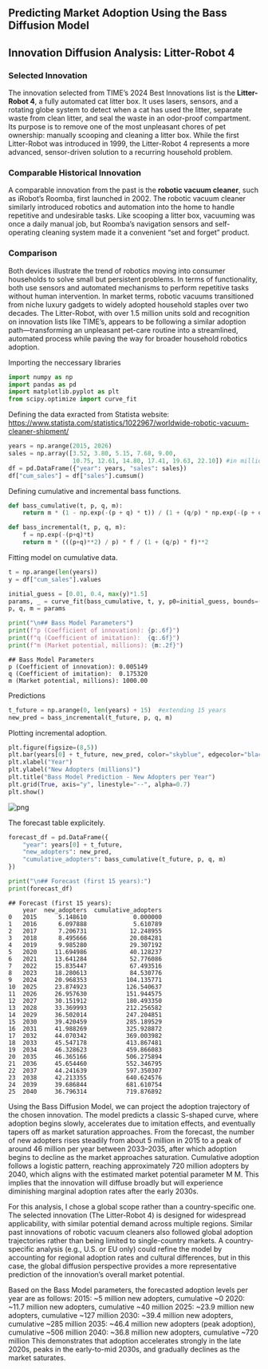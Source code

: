 ## Predicting Market Adoption Using the Bass Diffusion Model

## Innovation Diffusion Analysis: Litter-Robot 4

### Selected Innovation
The innovation selected from TIME’s 2024 Best Innovations list is the **Litter-Robot 4**, a fully automated cat litter box. It uses lasers, sensors, and a rotating globe system to detect when a cat has used the litter, separate waste from clean litter, and seal the waste in an odor-proof compartment. Its purpose is to remove one of the most unpleasant chores of pet ownership: manually scooping and cleaning a litter box. While the first Litter-Robot was introduced in 1999, the Litter-Robot 4 represents a more advanced, sensor-driven solution to a recurring household problem.

### Comparable Historical Innovation
A comparable innovation from the past is the **robotic vacuum cleaner**, such as iRobot’s Roomba, first launched in 2002. The robotic vacuum cleaner similarly introduced robotics and automation into the home to handle repetitive and undesirable tasks. Like scooping a litter box, vacuuming was once a daily manual job, but Roomba’s navigation sensors and self-operating cleaning system made it a convenient “set and forget” product.

### Comparison
Both devices illustrate the trend of robotics moving into consumer households to solve small but persistent problems. In terms of functionality, both use sensors and automated mechanisms to perform repetitive tasks without human intervention. In market terms, robotic vacuums transitioned from niche luxury gadgets to widely adopted household staples over two decades. The Litter-Robot, with over 1.5 million units sold and recognition on innovation lists like TIME’s, appears to be following a similar adoption path—transforming an unpleasant pet-care routine into a streamlined, automated process while paving the way for broader household robotics adoption.


Importing the neccessary libraries


```python
import numpy as np
import pandas as pd
import matplotlib.pyplot as plt
from scipy.optimize import curve_fit
```

Defining the data exracted from Statista website: https://www.statista.com/statistics/1022967/worldwide-robotic-vacuum-cleaner-shipment/


```python
years = np.arange(2015, 2026)
sales = np.array([3.52, 3.80, 5.15, 7.68, 9.00, 
                  10.75, 12.61, 14.80, 17.41, 19.63, 22.10]) #in millions
df = pd.DataFrame({"year": years, "sales": sales})
df["cum_sales"] = df["sales"].cumsum()
```

Defining cumulative and incremental bass functions.


```python
def bass_cumulative(t, p, q, m):
    return m * (1 - np.exp(-(p + q) * t)) / (1 + (q/p) * np.exp(-(p + q) * t))

def bass_incremental(t, p, q, m):
    f = np.exp(-(p+q)*t)
    return m * (((p+q)**2) / p) * f / (1 + (q/p) * f)**2
```

Fitting model on cumulative data.


```python
t = np.arange(len(years))
y = df["cum_sales"].values

initial_guess = [0.01, 0.4, max(y)*1.5]
params, _ = curve_fit(bass_cumulative, t, y, p0=initial_guess, bounds=(0, [1, 1, 1000]))
p, q, m = params

print("\n## Bass Model Parameters")
print(f"p (Coefficient of innovation): {p:.6f}")
print(f"q (Coefficient of imitation):  {q:.6f}")
print(f"m (Market potential, millions): {m:.2f}")
```

    
    ## Bass Model Parameters
    p (Coefficient of innovation): 0.005149
    q (Coefficient of imitation):  0.175320
    m (Market potential, millions): 1000.00


Predictions


```python
t_future = np.arange(0, len(years) + 15)  #extending 15 years
new_pred = bass_incremental(t_future, p, q, m)
```

Plotting incremental adoption.


```python
plt.figure(figsize=(8,5))
plt.bar(years[0] + t_future, new_pred, color="skyblue", edgecolor="black")
plt.xlabel("Year")
plt.ylabel("New Adopters (millions)")
plt.title("Bass Model Prediction - New Adopters per Year")
plt.grid(True, axis="y", linestyle="--", alpha=0.7)
plt.show()
```


    
![png](output_12_0.png)
    


The forecast table explicitely.


```python
forecast_df = pd.DataFrame({
    "year": years[0] + t_future,
    "new_adopters": new_pred,
    "cumulative_adopters": bass_cumulative(t_future, p, q, m)
})

print("\n## Forecast (first 15 years):")
print(forecast_df)
```

    
    ## Forecast (first 15 years):
        year  new_adopters  cumulative_adopters
    0   2015      5.148610             0.000000
    1   2016      6.097888             5.610789
    2   2017      7.206731            12.248955
    3   2018      8.495666            20.084281
    4   2019      9.985280            29.307192
    5   2020     11.694986            40.128237
    6   2021     13.641284            52.776086
    7   2022     15.835447            67.493516
    8   2023     18.280613            84.530776
    9   2024     20.968353           104.135771
    10  2025     23.874923           126.540637
    11  2026     26.957630           151.944575
    12  2027     30.151912           180.493350
    13  2028     33.369993           212.256582
    14  2029     36.502014           247.204851
    15  2030     39.420459           285.189529
    16  2031     41.988269           325.928872
    17  2032     44.070342           369.003982
    18  2033     45.547178           413.867481
    19  2034     46.328623           459.866083
    20  2035     46.365166           506.275894
    21  2036     45.654460           552.346795
    22  2037     44.241639           597.350307
    23  2038     42.213355           640.624576
    24  2039     39.686844           681.610754
    25  2040     36.796314           719.876892


Using the Bass Diffusion Model, we can project the adoption trajectory of the chosen innovation. The model predicts a classic S-shaped curve, where adoption begins slowly, accelerates due to imitation effects, and eventually tapers off as market saturation approaches.
From the forecast, the number of new adopters rises steadily from about 5 million in 2015 to a peak of around 46 million per year between 2033–2035, after which adoption begins to decline as the market approaches saturation.
Cumulative adoption follows a logistic pattern, reaching approximately 720 million adopters by 2040, which aligns with the estimated market potential parameter 
M
M. This implies that the innovation will diffuse broadly but will experience diminishing marginal adoption rates after the early 2030s.

For this analysis, I chose a global scope rather than a country-specific one. 
The selected innovation (The Litter-Robot 4) is designed for widespread applicability, with similar potential demand across multiple regions.
Similar past innovations of robotic vacuum cleaners also followed global adoption trajectories rather than being limited to single-country markets. 
A country-specific analysis (e.g., U.S. or EU only) could refine the model by accounting for regional adoption rates and cultural differences, but in this case, the global diffusion perspective provides a more representative prediction of the innovation’s overall market potential.

Based on the Bass Model parameters, the forecasted adoption levels per year are as follows:
2015: ~5 million new adopters, cumulative ~0
2020: ~11.7 million new adopters, cumulative ~40 million
2025: ~23.9 million new adopters, cumulative ~127 million
2030: ~39.4 million new adopters, cumulative ~285 million
2035: ~46.4 million new adopters (peak adoption), cumulative ~506 million
2040: ~36.8 million new adopters, cumulative ~720 million
This demonstrates that adoption accelerates strongly in the late 2020s, peaks in the early-to-mid 2030s, and gradually declines as the market saturates.
